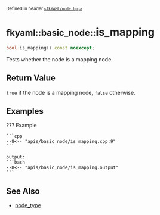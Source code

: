 <small>Defined in header [`<fkYAML/node.hpp>`](https://github.com/fktn-k/fkYAML/blob/develop/include/fkYAML/node.hpp)</small>

# <small>fkyaml::basic_node::</small>is_mapping

```cpp
bool is_mapping() const noexcept;
```

Tests whether the node is a mapping node.  

## **Return Value**

`true` if the node is a mapping node, `false` otherwise.  

## **Examples**

??? Example

    ```cpp
    --8<-- "apis/basic_node/is_mapping.cpp:9"
    ```

    output:
    ```bash
    --8<-- "apis/basic_node/is_mapping.output"
    ```

## **See Also**

* [node_type](../node_type.md)

